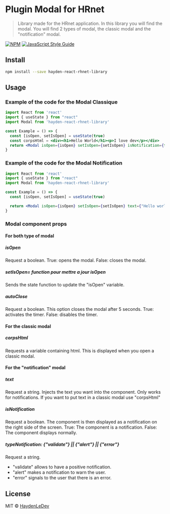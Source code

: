# Plugin Modal for HRnet

> Library made for the HRnet application. 
> In this library you will find the modal. You will find 2 types of modal, the classic modal and the "notification" modal.

[![NPM](https://img.shields.io/npm/v/hayden-react-rhnet-library.svg)](https://www.npmjs.com/package/hayden-react-rhnet-library) [![JavaScript Style Guide](https://img.shields.io/badge/code_style-standard-brightgreen.svg)](https://standardjs.com)

## Install

```bash
npm install --save hayden-react-rhnet-library
```

## Usage


### Example of the code for the Modal Classique
```jsx
import React from 'react'
import { useState } from "react"
import Modal from 'hayden-react-rhnet-library'

const Example = () => {
  const [isOpen, setIsOpen] = useState(true)
  const corpsHtml = <div><h1>Hello World</h1><p>I love dev</p></div>
  return <Modal isOpen={isOpen} setIsOpen={setIsOpen} isNotification={false} corpsHtml={corpsHtml}/>
}

```

### Example of the code for the Modal Notification
```jsx
import React from 'react'
import { useState } from "react"
import Modal from 'hayden-react-rhnet-library'

const Example = () => {
  const [isOpen, setIsOpen] = useState(true)

  return <Modal isOpen={isOpen} setIsOpen={setIsOpen} text={"Hello world !"} isNotification={true} typeNotification="validate" autoClose={true}/>
}

```

### Modal component props

#### For both type of modal
#####  isOpen
Request a boolean. True: opens the modal. False: closes the modal.
#####  setIsOpen= function pour mettre a jour isOpen
Sends the state function to update the "isOpen" variable.
#####  autoClose
Request a boolean. This option closes the modal after 5 seconds. True: activates the timer. False: disables the timer.

#### For the classic modal

##### corpsHtml
Requests a variable containing html. This is displayed when you open a classic modal.

#### For the "notification" modal

##### text 
Request a string. Injects the text you want into the component. Only works for notifications. If you want to put text in a classic modal use "corpsHtml"

#####  isNotification
Request a boolean. The component is then displayed as a notification on the right side of the screen. True: The component is a notification. False: The component displays normally.
#####  typeNotification: {"validate"} || {"alert"} || {"error"} 
Request a string. 
- "validate" allows to have a positive notification.
- "alert" makes a notification to warn the user.
- "error" signals to the user that there is an error.


## License

MIT © [HaydenLeDev](https://github.com/HaydenLeDev)
